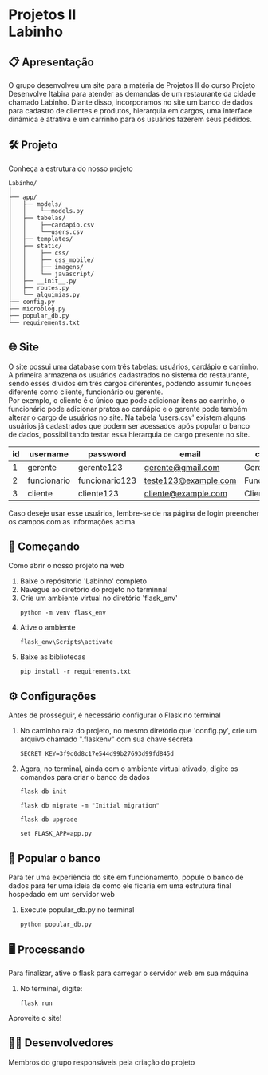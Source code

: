 # Projetos II <br> Labinho

## 📋 Apresentação
O grupo desenvolveu um site para a matéria de Projetos II do curso Projeto Desenvolve Itabira para atender as demandas de um restaurante da cidade chamado Labinho. Diante disso, incorporamos no site um 
banco de dados para cadastro de clientes e produtos, hierarquia em cargos, uma interface dinâmica e atrativa e um carrinho para os usuários fazerem seus pedidos. 

## 🛠️ Projeto
Conheça a estrutura do nosso projeto

```
Labinho/
│
├── app/
│   ├── models/
│   │    └──models.py
│   ├── tabelas/
│   │    ├──cardapio.csv
│   │    └──users.csv
│   ├── templates/
│   ├── static/
│   │    ├── css/
│   │    ├── css_mobile/
│   │    ├── imagens/
│   │    └── javascript/
│   ├── __init__.py
│   ├── routes.py
│   └── alquimias.py
├── config.py
├── microblog.py
├── popular_db.py
└── requirements.txt
```

## 🌐 Site
O site possui uma database com três tabelas: usuários, cardápio e carrinho. A primeira armazena os usuários cadastrados no sistema do restaurante, sendo esses dividos em três cargos diferentes, podendo assumir funções diferente como cliente, funcionário ou gerente. <br>
Por exemplo, o cliente é o único que pode adicionar itens ao carrinho, o funcionário pode adicionar pratos ao cardápio e o gerente pode também alterar o cargo de usuários no site. Na tabela 'users.csv' existem alguns usuários já cadastrados que podem ser acessados após popular o banco de dados, possibilitando testar essa hierarquia de cargo presente no site.

| id  | username     | password      | email                  | cargo       | remember |
| --- | ------------ | ------------- | ---------------------- | ----------- | -------- |
| 1   | gerente      | gerente123    | gerente@gmail.com      | Gerente     | 0        |
| 2   | funcionario  | funcionario123| teste123@example.com   | Funcionário | 0        |
| 3   | cliente      | cliente123    | cliente@example.com    | Cliente     | 0        |

Caso deseje usar esse usuários, lembre-se de na página de login preencher os campos com as informações acima 

## 🏁 Começando
Como abrir o nosso projeto na web

1. Baixe o repósitorio 'Labinho' completo
2. Navegue ao diretório do projeto no terminnal
3. Crie um ambiente virtual no diretório 'flask_env'
   ```
   python -m venv flask_env
   ```
4. Ative o ambiente
   ```
   flask_env\Scripts\activate
   ```
5. Baixe as bibliotecas
   ```
   pip install -r requirements.txt
   ```

## ⚙️ Configurações
Antes de prosseguir, é necessário configurar o Flask no terminal

1. No caminho raiz do projeto, no mesmo diretório que 'config.py', crie um arquivo chamado ".flaskenv" com sua chave secreta
   ```
   SECRET_KEY=3f9d0d8c17e544d99b27693d99fd845d
   ```
2. Agora, no terminal, ainda com o ambiente virtual ativado, digite os comandos para criar o banco de dados
   ```
   flask db init
   ```
   ```
   flask db migrate -m "Initial migration"
   ```
    ```
   flask db upgrade
   ```
   ```
   set FLASK_APP=app.py
   ```

## 💾 Popular o banco
Para ter uma experiência do site em funcionamento, popule o banco de dados para ter uma ideia de como ele ficaria em uma estrutura final hospedado em um servidor web

1. Execute popular_db.py no terminal
   ```
   python popular_db.py
   ```
## 🖥️ Processando
Para finalizar, ative o flask para carregar o servidor web em sua máquina

1. No terminal, digite:
    ```
    flask run
    ```
    
Aproveite o site!

## 👨‍💻 Desenvolvedores
Membros do grupo responsáveis pela criação do projeto







      
